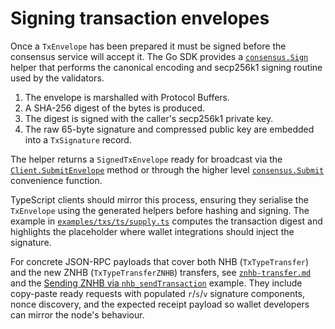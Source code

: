 # Signing transaction envelopes

Once a `TxEnvelope` has been prepared it must be signed before the consensus
service will accept it. The Go SDK provides a [`consensus.Sign`](../../sdk/consensus/tx.go)
helper that performs the canonical encoding and secp256k1 signing routine used
by the validators.

1. The envelope is marshalled with Protocol Buffers.
2. A SHA-256 digest of the bytes is produced.
3. The digest is signed with the caller's secp256k1 private key.
4. The raw 65-byte signature and compressed public key are embedded into a
   `TxSignature` record.

The helper returns a `SignedTxEnvelope` ready for broadcast via the
[`Client.SubmitEnvelope`](../../sdk/consensus/client.go) method or through the
higher level [`consensus.Submit`](../../sdk/consensus/tx.go) convenience
function.

TypeScript clients should mirror this process, ensuring they serialise the
`TxEnvelope` using the generated helpers before hashing and signing. The example
in [`examples/txs/ts/supply.ts`](../../examples/txs/ts/supply.ts) computes the
transaction digest and highlights the placeholder where wallet integrations
should inject the signature.

For concrete JSON-RPC payloads that cover both NHB (`TxTypeTransfer`) and the
new ZNHB (`TxTypeTransferZNHB`) transfers, see
[`znhb-transfer.md`](./znhb-transfer.md) and the
[Sending ZNHB via `nhb_sendTransaction`](../api/rpc.md#sending-znhb-via-nhb_sendtransaction)
example. They include copy-paste ready requests with populated `r`/`s`/`v`
signature components, nonce discovery, and the expected receipt payload so
wallet developers can mirror the node's behaviour.
